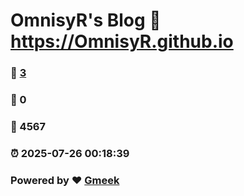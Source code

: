 # OmnisyR's Blog :link: https://OmnisyR.github.io 
### :page_facing_up: [3](https://OmnisyR.github.io/tag.html) 
### :speech_balloon: 0 
### :hibiscus: 4567 
### :alarm_clock: 2025-07-26 00:18:39 
### Powered by :heart: [Gmeek](https://github.com/Meekdai/Gmeek)
